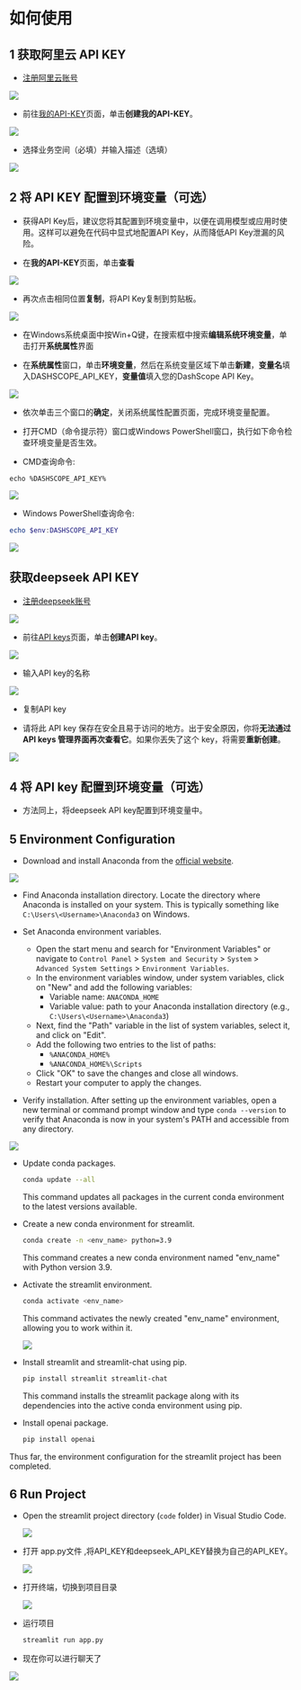 # 如何使用

## 1 获取阿里云 API KEY

* [注册阿里云账号](https://www.aliyun.com/)

![](figures/step01.png)

* 前往[我的API-KEY](https://bailian.console.aliyun.com/?tab=model#/api-key)页面，单击**创建我的API-KEY**。

![](figures/step02.png)

* 选择业务空间（必填）并输入描述（选填）

![](figures/step03.png)

## 2 将 API KEY 配置到环境变量（可选）

* 获得API Key后，建议您将其配置到环境变量中，以便在调用模型或应用时使用。这样可以避免在代码中显式地配置API Key，从而降低API Key泄漏的风险。

* 在**我的API-KEY**页面，单击**查看**

![](figures/step04.png)

* 再次点击相同位置**复制**，将API Key复制到剪贴板。

![](figures/step05.png)

* 在Windows系统桌面中按Win+Q键，在搜索框中搜索**编辑系统环境变量**，单击打开**系统属性**界面

* 在**系统属性**窗口，单击**环境变量**，然后在系统变量区域下单击**新建**，**变量名**填入DASHSCOPE_API_KEY，**变量值**填入您的DashScope API Key。

![](figures/step06.png)

* 依次单击三个窗口的**确定**，关闭系统属性配置页面，完成环境变量配置。

* 打开CMD（命令提示符）窗口或Windows PowerShell窗口，执行如下命令检查环境变量是否生效。

* CMD查询命令:
```shell
echo %DASHSCOPE_API_KEY%
```
![](figures/step07.png)

* Windows PowerShell查询命令:
```powershell
echo $env:DASHSCOPE_API_KEY
```

![](figures/step08.png)

## 获取deepseek API KEY

* [注册deepseek账号](https://platform.deepseek.com/sign_in)

![](figures/step09.png)

* 前往[API keys](https://platform.deepseek.com/api_keys)页面，单击**创建API key**。

![](figures/step10.png)

* 输入API key的名称

![](figures/step11.png)

* 复制API key

* 请将此 API key 保存在安全且易于访问的地方。出于安全原因，你将**无法通过 API keys 管理界面再次查看它**。如果你丟失了这个 key，将需要**重新创建**。

![](figures/step12.png)

## 4 将 API key 配置到环境变量（可选）

* 方法同上，将deepseek API key配置到环境变量中。

## 5 Environment Configuration

* Download and install Anaconda from the [official website](https://www.anaconda.com).

![](figures/step13.png)

* Find Anaconda installation directory. Locate the directory where Anaconda is installed on your system. This is typically something like `C:\Users\<Username>\Anaconda3` on Windows.

* Set Anaconda environment variables.
  * Open the start menu and search for "Environment Variables" or navigate to `Control Panel` > `System and Security` > `System` > `Advanced System Settings` > `Environment Variables`.
  * In the environment variables window, under system variables, click on "New" and add the following variables:
    * Variable name: `ANACONDA_HOME`
    * Variable value: path to your Anaconda installation directory (e.g., `C:\Users\<Username>\Anaconda3`)
  * Next, find the "Path" variable in the list of system variables, select it, and click on "Edit".
  * Add the following two entries to the list of paths:
    * `%ANACONDA_HOME%`
    * `%ANACONDA_HOME%\Scripts`
  * Click "OK" to save the changes and close all windows.
  * Restart your computer to apply the changes.

* Verify installation. After setting up the environment variables, open a new terminal or command prompt window and type `conda --version` to verify that Anaconda is now in your system's PATH and accessible from any directory.

![](figures/step14.png)

* Update conda packages.

  ```bash
  conda update --all
  ```
  This command updates all packages in the current conda environment to the latest versions available.

* Create a new conda environment for streamlit.

  ```bash
  conda create -n <env_name> python=3.9
  ```
  This command creates a new conda environment named "env_name" with Python version 3.9.

* Activate the streamlit environment.

  ```bash
  conda activate <env_name>
  ```
  This command activates the newly created "env_name" environment, allowing you to work within it.

  ![](figures/step15.png)

* Install streamlit and streamlit-chat using pip.

  ```bash
  pip install streamlit streamlit-chat
  ```
  This command installs the streamlit package along with its dependencies into the active conda environment using pip.

* Install openai package.

  ```bash
  pip install openai
  ```
Thus far, the environment configuration for the streamlit project has been completed.

## 6 Run Project

* Open the streamlit project directory (`code` folder) in Visual Studio Code.

  ![](figures/step16.png)

* 打开 app.py文件 ,将API_KEY和deepseek_API_KEY替换为自己的API_KEY。

  ![](figures/step17.png)

* 打开终端，切换到项目目录

  ![](figures/step18.png)

* 运行项目

  ```bash
  streamlit run app.py
  ```

* 现在你可以进行聊天了

![](figures/step19.png)